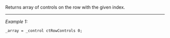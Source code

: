 Returns array of controls on the row with the given index.


---
*Example 1:*
```sqf
_array = _control ctRowControls 0;
```